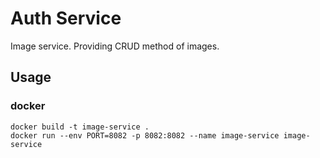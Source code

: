 # Auth Service
Image service. Providing CRUD method of images.

## Usage

### docker
```
docker build -t image-service .
docker run --env PORT=8082 -p 8082:8082 --name image-service image-service
```